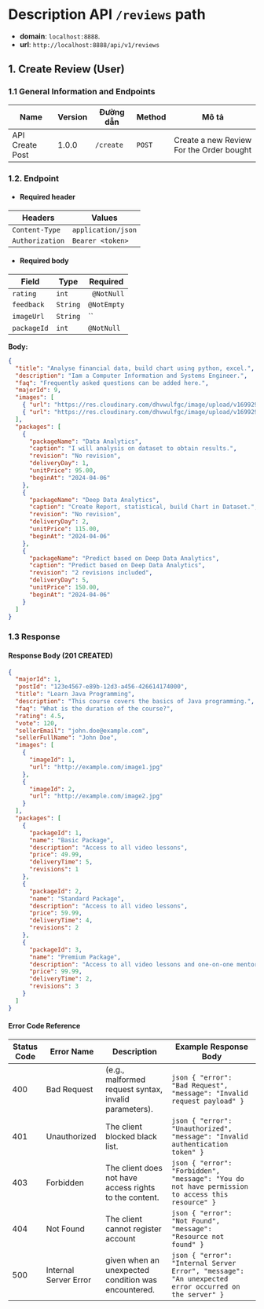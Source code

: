 # Description API `/reviews` path



- **domain**: `localhost:8888`.
- **url**:  `http://localhost:8888/api/v1/reviews`






## 1. Create Review (User)

### 1.1 General Information and Endpoints

| Name            | Version | Đường dẫn | Method | Mô tả                                    |
|-----------------|---------|-----------|--------|------------------------------------------|
| API Create Post | 1.0.0   | `/create` | `POST` | Create a new Review For the Order bought |

### 1.2. Endpoint

- #### Required header

| Headers             | Values             |
|---------------------|--------------------|
| `Content-Type`      | `application/json` |
| `Authorization`     | `Bearer <token>`   |

- #### Required body
| Field         | Type     | Required     |
|---------------|----------|--------------|
| `rating`      | `int`    | ` @NotNull`  |
| `feedback`    | `String` | `@NotEmpty`  |
| `imageUrl`    | `String` | ``           |
| `packageId`   | `int`    | `@NotNull`   |



**Body:**
```json
{
  "title": "Analyse financial data, build chart using python, excel.",
  "description": "Iam a Computer Information and Systems Engineer.",
  "faq": "Frequently asked questions can be added here.",
  "majorId": 9,
  "images": [
    { "url": "https://res.cloudinary.com/dhvwulfgc/image/upload/v1699292758/xwmjmexrkqsbqrpgqx8s.jpg" },
    { "url": "https://res.cloudinary.com/dhvwulfgc/image/upload/v1699292572/rzkwmalll6lost7pk6ue.jpg" }
  ],
  "packages": [
    {
      "packageName": "Data Analytics",
      "caption": "I will analysis on dataset to obtain results.",
      "revision": "No revision",
      "deliveryDay": 1,
      "unitPrice": 95.00,
      "beginAt": "2024-04-06"
    },
    {
      "packageName": "Deep Data Analytics",
      "caption": "Create Report, statistical, build Chart in Dataset.",
      "revision": "No revision",
      "deliveryDay": 2,
      "unitPrice": 115.00,
      "beginAt": "2024-04-06"
    },
    {
      "packageName": "Predict based on Deep Data Analytics",
      "caption": "Predict based on Deep Data Analytics",
      "revision": "2 revisions included",
      "deliveryDay": 5,
      "unitPrice": 150.00,
      "beginAt": "2024-04-06"
    }
  ]
}
```

### 1.3 Response

#### Response Body (201 CREATED)
```json
{
  "majorId": 1,
  "postId": "123e4567-e89b-12d3-a456-426614174000",
  "title": "Learn Java Programming",
  "description": "This course covers the basics of Java programming.",
  "faq": "What is the duration of the course?",
  "rating": 4.5,
  "vote": 120,
  "sellerEmail": "john.doe@example.com",
  "sellerFullName": "John Doe",
  "images": [
    {
      "imageId": 1,
      "url": "http://example.com/image1.jpg"
    },
    {
      "imageId": 2,
      "url": "http://example.com/image2.jpg"
    }
  ],
  "packages": [
    {
      "packageId": 1,
      "name": "Basic Package",
      "description": "Access to all video lessons",
      "price": 49.99,
      "deliveryTime": 5,
      "revisions": 1
    },
    {
      "packageId": 2,
      "name": "Standard Package",
      "description": "Access to all video lessons",
      "price": 59.99,
      "deliveryTime": 4,
      "revisions": 2
    },
    {
      "packageId": 3,
      "name": "Premium Package",
      "description": "Access to all video lessons and one-on-one mentorship",
      "price": 99.99,
      "deliveryTime": 2,
      "revisions": 3
    }
  ]
}
``` 

#### Error Code Reference

| Status Code | Error Name            | Description                                             | Example Response Body                                                                                                   |
|-------------|-----------------------|---------------------------------------------------------|-------------------------------------------------------------------------------------------------------------------------|
| 400         | Bad Request           | (e.g., malformed request syntax, invalid parameters).   | ```json { "error": "Bad Request", "message": "Invalid request payload" }```                                             |
| 401         | Unauthorized          | The client blocked black list.                          | ```json { "error": "Unauthorized", "message": "Invalid authentication token" }```                                       |
| 403         | Forbidden             | The client does not have access rights to the content.  | ```json { "error": "Forbidden", "message": "You do not have permission to access this resource" }```                    |
| 404         | Not Found             | The client cannot register account                      | ```json { "error": "Not Found", "message": "Resource not found" }```                                                    |
| 500         | Internal Server Error | given when an unexpected condition was encountered.     | ```json { "error": "Internal Server Error", "message": "An unexpected error occurred on the server" }```                |

